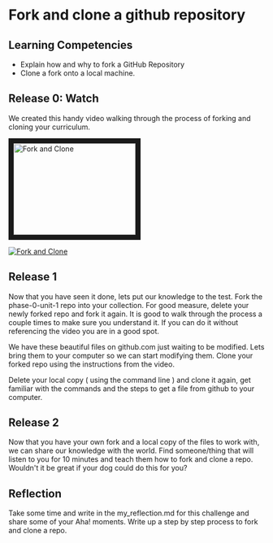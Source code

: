 # Fork and clone a github repository

## Learning Competencies
- Explain how and why to fork a GitHub Repository
- Clone a fork onto a local machine.

## Release 0: Watch
We created this handy video walking through the process of forking and cloning your curriculum.

<a href="http://www.youtube.com/watch?feature=player_embedded&v=kRtvX25drNo
" target="_blank"><img src="http://img.youtube.com/vi/kRtvX25drNo/0.jpg"
alt="Fork and Clone" width="240" height="180" border="10" /></a>

[![Fork and Clone](http://img.youtube.com/vi/kRtvX25drNo/0.jpg)](http://www.youtube.com/watch?v=kRtvX25drNo)


## Release 1
Now that you have seen it done, lets put our knowledge to the test. Fork the phase-0-unit-1 repo into your collection. For good measure, delete your newly forked repo and fork it again. It is good to walk through the process a couple times to make sure you understand it. If you can do it without referencing the video you are in a good spot.

We have these beautiful files on github.com just waiting to be modified. Lets bring them to your computer so we can start modifying them. Clone your forked repo using the instructions from the video.

Delete your local copy ( using the command line ) and clone it again, get familiar with the commands and the steps to get a file from github to your computer.

## Release 2
Now that you have your own fork and a local copy of the files to work with, we can share our knowledge with the world. Find someone/thing that will listen to you for 10 minutes and teach them how to fork and clone a repo. Wouldn't it be great if your dog could do this for you?

## Reflection
Take some time and write in the my_reflection.md for this challenge and share some of your Aha! moments. Write up a step by step process to fork and clone a repo.


